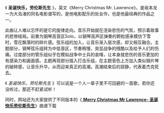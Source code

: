 

《 **圣诞快乐，劳伦斯先生** 》，英文《Merry Christmas Mr.
Lawrence》，是坂本龙一为大岛渚的同名电影谱写的，是他电影配乐的处女作，也是他最经典的作品之一。

此曲让人难以忘怀的是它的旋律走向。音乐开始就在渲染悲伤的气氛，预示着故事的悲惨结局。前奏为钢琴高音区Solo，以钢琴高声区弹奏的颗粒感来模仿下雪时，雪花飘落时的碎片感。弦乐组的加入，让音乐渐入层次感，却又相互融合。主题部分，钢琴弦乐组转为中低音区，节奏稍慢，突显战争的残酷以及给予人们的伤痛。过度部分的管乐组似乎在模拟战争中士兵的哀嚎，让本身就悲伤的音乐更加的有感染力和画面感。主题再现部分插入打击乐组，在主题音色上方加入类似钢片琴的破碎感，让音乐升华，从而迎来真正的高潮。高潮结束后的寂静，代表着杰克死去。

《 _圣诞快乐，劳伦斯先生_ 》可以说是一个人一辈子里不可回避的一首歌，若你还没听过，那还不赶紧试听！

同时，网站还为大家提供了不同版本的《[ **Merry Christmas Mr Lawrence-
圣诞快乐劳伦斯先生**](Music-8415-Merry-Christmas-Mr-Lawrence-圣诞快乐劳伦斯先生原声音乐.html "Merry
Christmas Mr Lawrence-圣诞快乐劳伦斯先生")》曲谱下载

